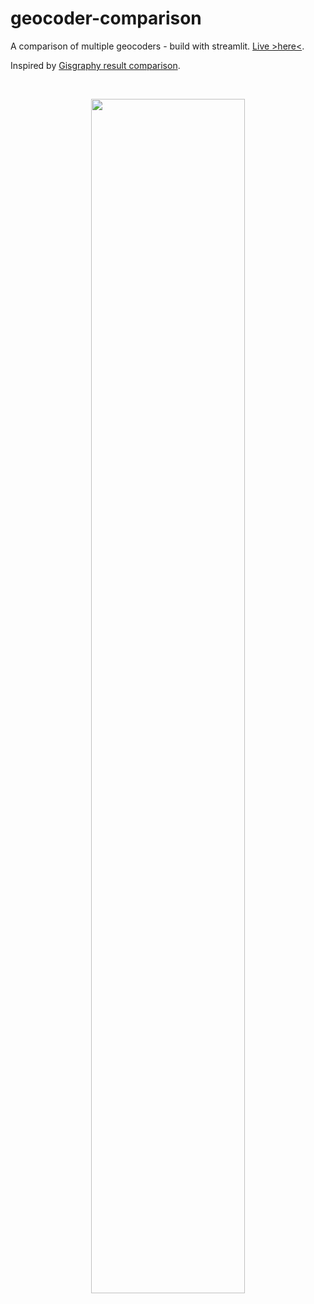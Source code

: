 # geocoder-comparison

A comparison of multiple geocoders - build with streamlit. [Live >here<](https://share.streamlit.io/chrieke/geocoder-comparison/main/app/app.py).

Inspired by [Gisgraphy result comparison](https://www.gisgraphy.com/compare/).

<br>

<p align="center">
   <img src="demo.gif" width="70%">
</p>